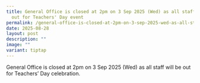 ```yaml
---
title: General Office is closed at 2pm on 3 Sep 2025 (Wed) as all staff will be
  out for Teachers' Day event
permalink: /general-office-is-closed-at-2pm-on-3-sep-2025-wed-as-all-staff-will-be-out-for-teachers-day-event/
date: 2025-08-28
layout: post
description: ""
image: ""
variant: tiptap
---
```

<p>General Office is closed at 2pm on 3 Sep 2025 (Wed) as all staff will
be out for Teachers’ Day celebration.</p>
